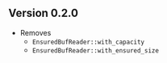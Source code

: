 ## Version 0.2.0

* Removes
    - `EnsuredBufReader::with_capacity`
    - `EnsuredBufReader::with_ensured_size`